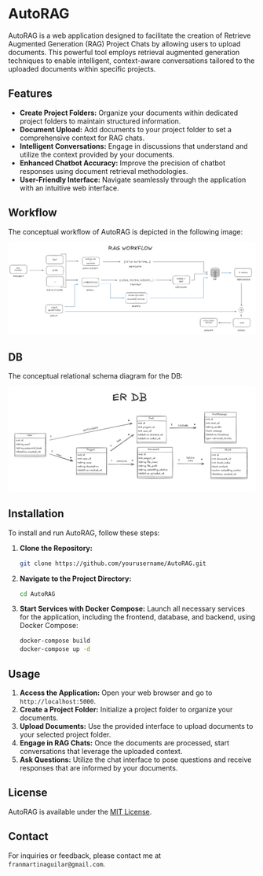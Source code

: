 # AutoRAG

AutoRAG is a web application designed to facilitate the creation of Retrieve Augmented Generation (RAG) Project Chats by allowing users to upload documents. This powerful tool employs retrieval augmented generation techniques to enable intelligent, context-aware conversations tailored to the uploaded documents within specific projects.

## Features

- **Create Project Folders:** Organize your documents within dedicated project folders to maintain structured information.
- **Document Upload:** Add documents to your project folder to set a comprehensive context for RAG chats.
- **Intelligent Conversations:** Engage in discussions that understand and utilize the context provided by your documents.
- **Enhanced Chatbot Accuracy:** Improve the precision of chatbot responses using document retrieval methodologies.
- **User-Friendly Interface:** Navigate seamlessly through the application with an intuitive web interface.

## Workflow

The conceptual workflow of AutoRAG is depicted in the following image:

![Workflow](./img/workflow.png)

## DB

The conceptual relational schema diagram for the DB:

![ER DB](./img/er_db.png)

## Installation

To install and run AutoRAG, follow these steps:

1. **Clone the Repository:**

    ```bash
    git clone https://github.com/yourusername/AutoRAG.git
    ```

2. **Navigate to the Project Directory:**

    ```bash
    cd AutoRAG
    ```

3. **Start Services with Docker Compose:** Launch all necessary services for the application, including the frontend, database, and backend, using Docker Compose:

    ```bash
    docker-compose build
    docker-compose up -d
    ```

## Usage

1. **Access the Application:** Open your web browser and go to `http://localhost:5000`.
2. **Create a Project Folder:** Initialize a project folder to organize your documents.
3. **Upload Documents:** Use the provided interface to upload documents to your selected project folder.
4. **Engage in RAG Chats:** Once the documents are processed, start conversations that leverage the uploaded context.
5. **Ask Questions:** Utilize the chat interface to pose questions and receive responses that are informed by your documents.

## License

AutoRAG is available under the [MIT License](LICENSE).

## Contact

For inquiries or feedback, please contact me at `franmartinaguilar@gmail.com`.
